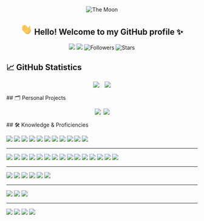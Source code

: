 <p align="center">
  <img width="100px" src="https://i.imgur.com/Ax6izaP.png" align="center" alt="The Moon"/>
	<h2 align="center"><img src="https://raw.githubusercontent.com/ABSphreak/ABSphreak/master/gifs/Hi.gif" width="30px"> Hello! Welcome to my GitHub profile ✨</h2>
</p>
<p align="center">
  <img src="https://komarev.com/ghpvc/?username=wuoyrd&color=57a6e6&label=Views&logo=github&style=flat">
  <img src="https://badges.pufler.dev/visits/wuoyrd/wuoyrd?color=fbe6a4&logo=github&style=flat"/>
  <img alt="Followers" src="https://img.shields.io/github/followers/wuoyrd?label=follow&color=52cca3&style=flat"/>
  <img alt="Stars" src="https://img.shields.io/github/stars/wuoyrd?label=watch&color=f57676&style=flat"/>
</p>

## 📈 GitHub Statistics

<p align="center">
  	<img width="48%" src="https://github-readme-stats.vercel.app/api?username=wuoyrd&theme=github_dark&show_icons=true&hide_border=true&bg_color=2d333b&icon_color=fbe6a4&title_color=57a6e6&text_color=d6d6d6&count_private=true"/>
  	&ensp;
  	<img width="48%" src="https://github-readme-streak-stats.herokuapp.com/?user=wuoyrd&theme=github-dark-blue&hide_border=true&background=2d333b&title=57a6e6&ring=fbe6a4&fire=f57676&sideNums=67a6e6&dates=a6a6a6&currStreakLabel=e6e6e6&sideLabels=e6e6e6&stroke=797C82"/>
  </p>
## 🗂️ Personal Projects

<p align="center">
	<a href="https://github.com/wuoyrd/vs-theme-goodnight"><img src="https://github-readme-stats.vercel.app/api/pin/?username=wuoyrd&repo=vs-theme-goodnight&show_owner=true&theme=github_dark&hide_border=true&bg_color=2d333b&icon_color=fbe6a4&title_color=57a6e6&text_color=d6d6d6&line_height=27"/></a>&ensp;<a href="https://github.com/wuoyrd/leetcode"><img src="https://github-readme-stats.vercel.app/api/pin/?username=wuoyrd&repo=leetcode&show_owner=true&theme=github_dark&hide_border=true&bg_color=2d333b&icon_color=fbe6a4&title_color=57a6e6&text_color=d6d6d6&line_height=27"/></a>
</p>
## 🛠️ Knowledge & Proficiencies

![](https://img.shields.io/badge/Code-.NET-informational?style=flat&logo=dotnet&color=57a6e6)
![](https://img.shields.io/badge/Code-C%23-informational?style=flat&logo=Csharp&color=57a6e6)
![](https://img.shields.io/badge/Code-F%23-informational?style=flat&logo=Csharp&color=57a6e6)
![](https://img.shields.io/badge/Code-HTML-informational?style=flat&logo=html5&logoColor=white&color=57a6e6)
![](https://img.shields.io/badge/Code-CSS-informational?style=flat&logo=css3&logoColor=white&color=57a6e6)
![](https://img.shields.io/badge/Code-SASS-informational?style=flat&logo=sass&logoColor=white&color=57a6e6)
![](https://img.shields.io/badge/Code-JavaScript-informational?style=flat&logo=javascript&logoColor=white&color=57a6e6)
![](https://img.shields.io/badge/Code-Node.js-informational?style=flat&logo=node.js&logoColor=white&color=57a6e6)
![](https://img.shields.io/badge/Code-Python-informational?style=flat&logo=python&logoColor=white&color=57a6e6)
![](https://img.shields.io/badge/Code-Markdown-informational?style=flat&logo=markdown&logoColor=white&color=57a6e6)
![](https://img.shields.io/badge/Code-LaTeX-informational?style=flat&logo=latex&logoColor=white&color=57a6e6)

---

![](https://img.shields.io/badge/Tools-Git-informational?style=flat&logo=git&logoColor=white&color=52cca3)
![](https://img.shields.io/badge/Tools-VS%20Code-informational?style=flat&logo=visual-studio-code&logoColor=white&color=52cca3)
![](https://img.shields.io/badge/Tools-Visual%20Studio-informational?style=flat&logo=visual-studio&logoColor=white&color=52cca3)
![](https://img.shields.io/badge/Tools-Docker-informational?style=flat&logo=docker&logoColor=white&color=52cca3)
![](https://img.shields.io/badge/Tools-Kubernetes-informational?style=flat&logo=kubernetes&logoColor=white&color=52cca3)
![](https://img.shields.io/badge/Tools-MS_SQL-informational?style=flat&logo=microsoft-sql-server&logoColor=white&color=52cca3)
![](https://img.shields.io/badge/Tools-PostgreSQL-informational?style=flat&logo=postgresql&logoColor=white&color=52cca3)
![](https://img.shields.io/badge/Tools-SQLite-informational?style=flat&logo=sqlite&logoColor=white&color=52cca3)
![](https://img.shields.io/badge/Tools-RavenDB-informational?style=flat&logo=json&logoColor=white&color=52cca3)
![](https://img.shields.io/badge/Tools-Redis-informational?style=flat&logo=redis&logoColor=white&color=52cca3)
![](https://img.shields.io/badge/Tools-RabbitMQ-informational?style=flat&logo=rabbitmq&logoColor=white&color=52cca3)
![](https://img.shields.io/badge/Tools-Kafka-informational?style=flat&logo=apachekafka&logoColor=white&color=52cca3)
![](https://img.shields.io/badge/Tools-EventStoreDB-informational?style=flat&logo=eventstore&logoColor=white&color=52cca3)
![](https://img.shields.io/badge/Tools-Postman-informational?style=flat&logo=postman&logoColor=white&color=52cca3)
![](https://img.shields.io/badge/Tools-Insomnia-informational?style=flat&logo=insomnia&logoColor=white&color=52cca3)

---

![](https://img.shields.io/badge/Build-AzureDevOps-informational?style=flat&logo=azure-devops&logoColor=white&color=ac8fbd)
![](https://img.shields.io/badge/Build-Octopus_Deploy-informational?style=flat&logo=octopus-deploy&logoColor=white&color=ac8fbd)
![](https://img.shields.io/badge/Build-GitHub%20Actions-informational?style=flat&logo=github%20actions&logoColor=white&color=ac8fbd)
![](https://img.shields.io/badge/Build-Terraform-informational?style=flat&logo=terraform&logoColor=white&color=ac8fbd)
![](https://img.shields.io/badge/Build-Helm-informational?style=flat&logo=helm&logoColor=white&color=ac8fbd)
![](https://img.shields.io/badge/Build-AWS-informational?style=flat&logo=amazon&logoColor=white&color=ac8fbd)

---

![](https://img.shields.io/badge/Shell-Bash-informational?style=flat&logo=gnu-bash&logoColor=white&color=ffe882)
![](https://img.shields.io/badge/Shell-PowerShell-informational?style=flat&logo=powershell&logoColor=white&color=ffe882)
![](https://img.shields.io/badge/Shell-WSL2-informational?style=flat&logo=ubuntu&logoColor=white&color=ffe882)

---

![](https://img.shields.io/badge/Data-XML-informational?style=flat&logo=xaml&color=eb525f)
![](https://img.shields.io/badge/Data-JSON-informational?style=flat&logo=json&color=eb525f)
![](https://img.shields.io/badge/Data-YAML-informational?style=flat&logo=json&color=eb525f)
![](https://img.shields.io/badge/Data-SVG-informational?style=flat&logo=svg&color=eb525f)
